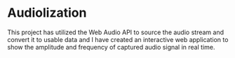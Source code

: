 # Audiolization
This project has utilized the Web Audio API to source the audio stream and convert it to usable data and I have created an 
interactive web application to show the amplitude and frequency of captured audio signal in real time.

